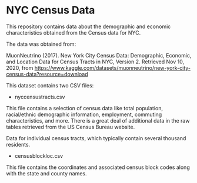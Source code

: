 # NYC Census Data


This repository contains data about the demographic and economic characteristics obtained from the Census data for NYC.

The data was obtained from:

MuonNeutrino (2017). New York City Census Data: Demographic, Economic, and Location Data for Census Tracts in NYC, Version 2. 
Retrieved Nov 10, 2020, from https://www.kaggle.com/datasets/muonneutrino/new-york-city-census-data?resource=download

This dataset contains two CSV files:

* nyccensustracts.csv

This file contains a selection of census data like total population, racial/ethnic demographic information, employment, commuting characteristics, 
and more. There is a great deal of additional data in the raw tables retrieved from the US Census Bureau website.

Data for individual census tracts, which typically contain several thousand residents.

* censusblockloc.csv

This file contains the coordinates and associated census block codes along
with the state and county names.


